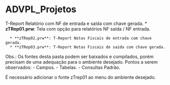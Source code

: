 # ADVPL_Projetos

T-Report
   Relatório com NF de entrada e saída com chave gerada.
      * **zTRep01.prw**: Tela com opção para relatórios NF saída / NF entrada. 

      
      * **zTRep02.prw**: T-Report Notas Fiscais de entrada com chave gerada. 
      * **zTRep03.prw**: T-Report Notas Fiscais de saída com chave gerada.

   Obs.: Os fontes desta pasta podem ser baixados e compilados, porém precisam de uma adequação para o ambiente desejado.
   Pontos a serem observados: 
      - Campos.
      - Tabelas.
      - Consultas Padrão.

   É necessário adicionar o fonte zTrep01 ao menu do ambiente desejado.
